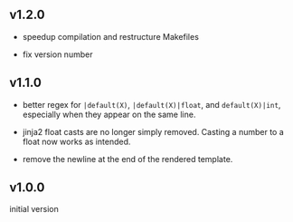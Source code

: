 v1.2.0
------

+ speedup compilation and restructure Makefiles

+ fix version number


v1.1.0
------

+ better regex for `|default(X)`, `|default(X)|float`, and `default(X)|int`,
  especially when they appear on the same line.

+ jinja2 float casts are no longer simply removed. Casting a number to a float 
  now works as intended.

+ remove the newline at the end of the rendered template.


v1.0.0 
------

initial version
